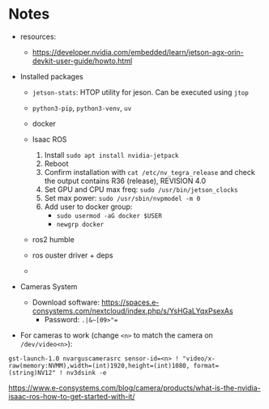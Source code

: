 # Notes

- resources:

  - https://developer.nvidia.com/embedded/learn/jetson-agx-orin-devkit-user-guide/howto.html

- Installed packages

  - `jetson-stats`: HTOP utility for jeson. Can be executed using `jtop`
  - `python3-pip`, `python3-venv`, `uv`

  - docker

  - Isaac ROS

    1. Install `sudo apt install nvidia-jetpack`
    2. Reboot
    3. Confirm installation with `cat /etc/nv_tegra_release` and check the output contains R36 (release), REVISION 4.0
    4. Set GPU and CPU max freq: `sudo /usr/bin/jetson_clocks`
    5. Set max power: `sudo /usr/sbin/nvpmodel -m 0`
    6. Add user to docker group:
       - `sudo usermod -aG docker $USER`
       - `newgrp docker`

  - ros2 humble
  - ros ouster driver + deps
  -

- Cameras System
  - Download software: https://spaces.e-consystems.com/nextcloud/index.php/s/YsHGaLYqxPsexAs
    - Password: `.|&~[09>"=`
- For cameras to work (change `<n>` to match the camera on `/dev/video<n>`):

```
gst-launch-1.0 nvarguscamerasrc sensor-id=<n> ! "video/x-raw(memory:NVMM),width=(int)1920,height=(int)1080, format=(string)NV12" ! nv3dsink -e
```

https://www.e-consystems.com/blog/camera/products/what-is-the-nvidia-isaac-ros-how-to-get-started-with-it/
